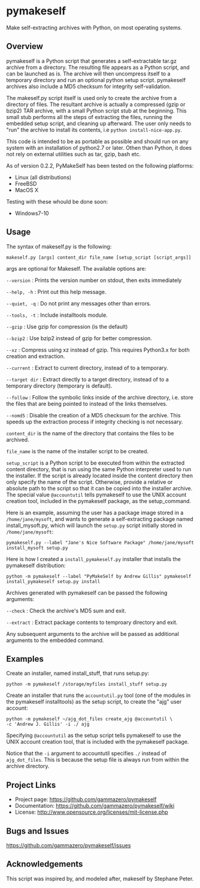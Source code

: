 # pymakeself

Make self-extracting archives with Python, on most operating systems.

## Overview

pymakeself is a Python script that generates a self-extractable tar.gz archive from a directory.  The resulting file appears as a Python script, and can be launched as is.  The archive will then uncompress itself to a temporary directory and run an optional python setup script.  pymakeself archives also include a MD5 checksum for integrity self-validation.

The makeself.py script itself is used only to create the archive from a directory of files.  The resultant archive is actually a compressed (gzip or bzip2) TAR archive, with a small Python script stub at the beginning.  This small stub performs all the steps of extracting the files, running the embedded setup script, and cleaning up afterward.  The user only needs to "run" the archive to install its contents, i.e `python install-nice-app.py`.

This code is intended to be as portable as possible and should run on any system with an installation of python2.7 or later.  Othen than Python, it does not rely on external utilities such as tar, gzip, bash etc.

As of version 0.2.2, PyMakeSelf has been tested on the following platforms:

- Linux (all distributions)
- FreeBSD
- MacOS X

Testing with these whould be done soon:

- Windows7-10

## Usage

The syntax of makeself.py is the following:
```
makeself.py [args] content_dir file_name [setup_script [script_args]]
```
args are optional for Makeself.  The available options are:

`--version` : Prints the version number on stdout, then exits immediately

`--help, -h` : Print out this help message.

`--quiet, -q` : Do not print any messages other than errors.

`--tools, -t`  : Include installtools module.

`--gzip` : Use gzip for compression (is the default)

`--bzip2` : Use bzip2 instead of gzip for better compression.

`--xz` : Compress using xz instead of gzip.  This requires Python3.x for both creation and extraction.

`--current` : Extract to current directory, instead of to a temporary.

`--target dir` : Extract directly to a target directory, instead of to a temporary directory (temporary is default).

`--follow` : Follow the symbolic links inside of the archive directory, i.e. store the files that are being pointed to instead of the links themselves.

`--nomd5` : Disable the creation of a MD5 checksum for the archive.  This speeds up the extraction process if integrity checking is not necessary.

`content_dir` is the name of the directory that contains the files to be archived.

`file_name` is the name of the installer script to be created.

`setup_script` is a Python script to be executed from within the extracted content directory, that is run using the same Python interpreter used to run the installer.  If the script is already located inside the content directory then only specify the name of the script.  Otherwise, provide a relative or absolute path to the script so that it can be copied into the installer archive.  The special value `@accountutil` tells pymakeself to use the UNIX account creation tool, included in the pymakeself package, as the setup_command.

Here is an example, assuming the user has a package image stored in a `/home/jane/mysoft`, and wants to generate a self-extracting package named install_mysoft.py, which will launch the `setup.py` script initially stored in `/home/jane/mysoft`:
```
pymakeself.py --label "Jane's Nice Software Package" /home/jane/mysoft install_mysoft setup.py
```

Here is how I created a `install_pymakeself.py` installer that installs the pymakeself distribution:
```
python -m pymakeself --label "PyMakeSelf by Andrew Gillis" pymakeself install_pymakeself setup.py install
```

Archives generated with pymakeself can be passed the following arguments:

`--check` : Check the archive's MD5 sum and exit.

`--extract` : Extract package contents to temproary directory and exit.

Any subsequent arguments to the archive will be passed as additional arguments to the embedded command.

## Examples

Create an installer, named install_stuff, that runs setup.py:

```
python -m pymakeself /storage/myfiles install_stuff setup.py
```

Create an installer that runs the `accountutil.py` tool (one of the modules in the pymakeself installtools) as the setup script, to create the "ajg" user account:
```
python -m pymakeself ~/ajg_dot_files create_ajg @accountutil \
-c 'Andrew J. Gillis' -i ./ ajg
```
Specifying `@accountutil` as the setup script tells pymakeself to use the UNIX account creation tool, that is included with the pymakeself package.

Notice that the `-i` argument to accountutil specifies `./` instead of `ajg_dot_files`.  This is because the setup file is always run from within the archive directory.

## Project Links

- Project page: <https://github.com/gammazero/pymakeself>
- Documentation: <https://github.com/gammazero/pymakeself/wiki>
- License: <http://www.opensource.org/licenses/mit-license.php>

## Bugs and Issues

<https://github.com/gammazero/pymakeself/issues>

## Acknowledgements

This script was inspired by, and modeled after, makeself by Stephane Peter.
